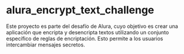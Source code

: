 # alura_encrypt_text_challenge
Este proyecto es parte del desafío de Alura, cuyo objetivo es crear una aplicación que encripta y desencripta textos utilizando un conjunto específico de reglas de encriptación. Esto permite a los usuarios intercambiar mensajes secretos.
